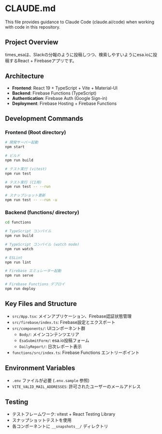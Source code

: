 # CLAUDE.md

This file provides guidance to Claude Code (claude.ai/code) when working with code in this repository.

## Project Overview
times_esaは、Slackの分報のように投稿しつつ、検索しやすいようにesa.ioに投稿するReact + Firebaseアプリです。

## Architecture
- **Frontend**: React 19 + TypeScript + Vite + Material-UI
- **Backend**: Firebase Functions (TypeScript)
- **Authentication**: Firebase Auth (Google Sign-in)
- **Deployment**: Firebase Hosting + Firebase Functions

## Development Commands

### Frontend (Root directory)
```bash
# 開発サーバー起動
npm start

# ビルド
npm run build

# テスト実行 (vitest)
npm run test

# テスト実行 (CI用)
npm run test -- --run

# スナップショット更新
npm run test -- --run -u
```

### Backend (functions/ directory)
```bash
cd functions

# TypeScript コンパイル
npm run build

# TypeScript コンパイル (watch mode)
npm run watch

# ESLint
npm run lint

# Firebase エミュレーター起動
npm run serve

# Firebase Functions デプロイ
npm run deploy
```

## Key Files and Structure
- `src/App.tsx`: メインアプリケーション、Firebase認証状態管理
- `src/firebase/index.ts`: Firebase設定とエクスポート
- `src/components/`: UIコンポーネント群
  - `Body/`: メインコンテンツエリア
  - `EsaSubmitForm/`: esa.io投稿フォーム
  - `DailyReport/`: 日次レポート表示
- `functions/src/index.ts`: Firebase Functions エントリーポイント

## Environment Variables
- `.env` ファイルが必要 (`.env.sample` 参照)
- `VITE_VALID_MAIL_ADDRESSES`: 許可されたユーザーのメールアドレス

## Testing
- テストフレームワーク: vitest + React Testing Library
- スナップショットテストを使用
- 各コンポーネントに `__snapshots__/` ディレクトリ